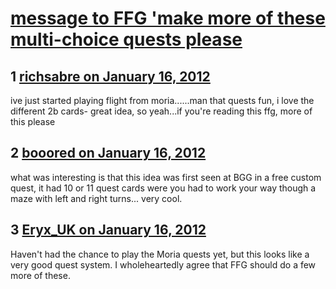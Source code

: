 # [message to FFG &#039;make more of these multi-choice quests please](https://community.fantasyflightgames.com/topic/59067-message-to-ffg-make-more-of-these-multi-choice-quests-please/)

## 1 [richsabre on January 16, 2012](https://community.fantasyflightgames.com/topic/59067-message-to-ffg-make-more-of-these-multi-choice-quests-please/?do=findComment&comment=580368)

ive just started playing flight from moria......man that quests fun, i love the different 2b cards- great idea, so yeah...if you're reading this ffg, more of this please

## 2 [booored on January 16, 2012](https://community.fantasyflightgames.com/topic/59067-message-to-ffg-make-more-of-these-multi-choice-quests-please/?do=findComment&comment=580380)

what was interesting is that this idea was first seen at BGG in a free custom quest, it had 10 or 11 quest cards were you had to work your way though a maze with left and right turns... very cool.

## 3 [Eryx_UK on January 16, 2012](https://community.fantasyflightgames.com/topic/59067-message-to-ffg-make-more-of-these-multi-choice-quests-please/?do=findComment&comment=580449)

Haven't had the chance to play the Moria quests yet, but this looks like a very good quest system. I wholeheartedly agree that FFG should do a few more of these. 


